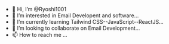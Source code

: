 - 👋 Hi, I’m @Ryoshi1001
- 👀 I’m interested in Email Developent and software...
- 🌱 I’m currently learning Tailwind CSS--JavaScript--ReactJS...
- 💞️ I’m looking to collaborate on Email Development...
- 📫 How to reach me ...

<!---
Ryoshi1001/Ryoshi1001 is a ✨ special ✨ repository because its `README.md` (this file) appears on your GitHub profile.
You can click the Preview link to take a look at your changes.
--->
